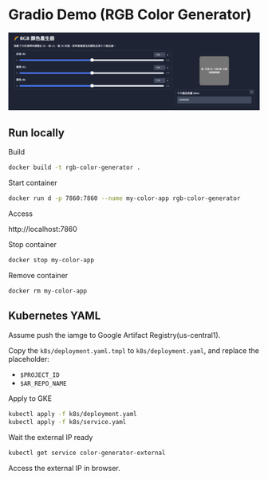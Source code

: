 # Gradio Demo (RGB Color Generator)

![](./doc/screenshot.jpg)

## Run locally

Build

```bash
docker build -t rgb-color-generator .
```

Start container

```bash
docker run d -p 7860:7860 --name my-color-app rgb-color-generator
```

Access

http://localhost:7860

Stop container

```bash
docker stop my-color-app
```

Remove container

```bash
docker rm my-color-app
```

## Kubernetes YAML

Assume push the iamge to Google Artifact Registry(us-central1).

Copy the `k8s/deployment.yaml.tmpl` to `k8s/deployment.yaml`, and replace the placeholder:
- `$PROJECT_ID`
- `$AR_REPO_NAME`

Apply to GKE

```bash
kubectl apply -f k8s/deployment.yaml
kubectl apply -f k8s/service.yaml
```

Wait the external IP ready

```bash
kubectl get service color-generator-external
```

Access the external IP in browser.
